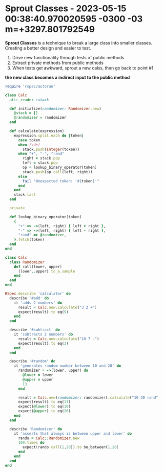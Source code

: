 # Sprout Classes - 2023-05-15 00:38:40.970020595 -0300 -03 m=+3297.801792549

**Sprout Classes** is a technique to break a large class into smaller classes.
Creating a better design and easier to test.

1.  Drive new functionality through tests of public methods
2.  Extract private methods from public methods
3.  When tests get awkward, sprout a new calss, then go back to point #1

**the new class becomes a indirect input to the public method**

```ruby
require 'rspec/autorun'

class Calc
  attr_reader :stack

  def initialize(randomizer: Randomizer.new)
    @stack = []
    @randomizer = randomizer
  end

  def calculate(expression)
    expression.split.each do |token|
      case token
      when /\d+/
        stack.push(Integer(token))
      when "+", "-", "rand"
        right = stack.pop
        left = stack.pop
        op = lookup_binary_operator(token)
        stack.push(op.call(left, right))
      else
        fail "Unexpected token: '#{token}'"
      end
    end
    stack.last
  end

  private

  def lookup_binary_operator(token)
    {
      "+" => ->(left, right) { left + right },
      "-" => ->(left, right) { left - right },
      "rand" => @randomizer,
    }.fetch(token)
  end
end

class Calc
  class Randomizer
    def call(lower, upper)
      (lower..upper).to_a.sample
    end
  end
end

RSpec.describe 'calculator' do 
  describe '#add' do 
    it 'adds 2 numbers' do 
      result = Calc.new.calculate("3 2 +")
      expect(result).to eq(5)
    end
  end

  describe '#subtract' do 
    it 'subtracts 2 numbers' do
      result = Calc.new.calculate("10 7 -")
      expect(result).to eq(3)
    end
  end

  describe '#random' do
    it 'generates random number between 10 and 20' do
      randomizer = ->(lower, upper) do 
        @lower = lower
        @upper = upper
        13
      end

      result = Calc.new(randomizer: randomizer).calculate("10 20 rand")
      expect(result).to eq(13)
      expect(@lower).to eq(10)
      expect(@upper).to eq(20)
    end
  end

  describe 'Randomizer' do
    it 'asserts that always is between upper and lower' do 
      rando = Calc::Randomizer.new
      100.times do 
        expect(rando.call(1,20)).to be_between(1,20)
      end
    end
  end
end
```
